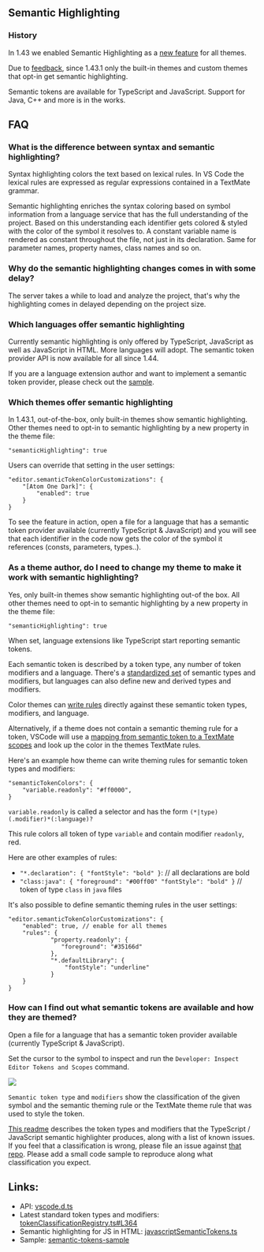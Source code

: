## Semantic Highlighting

### History

In 1.43 we enabled Semantic Highlighting as a [new feature](https://code.visualstudio.com/updates/v1_43#_typescript-semantic-highlighting) for all themes.

Due to [feedback](https://github.com/microsoft/vscode/issues/92308), since 1.43.1 only the built-in themes and custom themes that opt-in get semantic highlighting.

Semantic tokens are available for TypeScript and JavaScript. Support for Java, C++ and more is in the works.

## FAQ

### What is the difference between syntax and semantic highlighting?

Syntax highlighting colors the text based on lexical rules. In VS Code the lexical rules are expressed as regular expressions contained in a TextMate grammar. 

Semantic highlighting enriches the syntax coloring based on symbol information from a language service that has the full understanding of the project. Based on this understanding each identifier gets colored & styled with the color of the symbol it resolves to. A constant variable name is rendered as constant throughout the file, not just in its declaration. Same for parameter names, property names, class names and so on.


### Why do the semantic highlighting changes comes in with some delay?

The server takes a while to load and analyze the project, that's why the highlighting comes in delayed depending on the project size.

### Which languages offer semantic highlighting

Currently semantic highlighting is only offered by TypeScript, JavaScript as well as JavaScript in HTML.
More languages will adopt. The semantic token provider API is now available for all since 1.44.

If you are a language extension author and want to implement a semantic token provider, please check out the [sample](https://github.com/Microsoft/vscode-extension-samples/tree/master/semantic-tokens-sample).

### Which themes offer semantic highlighting

In 1.43.1, out-of-the-box, only built-in themes show semantic highlighting. Other themes need to opt-in to semantic highlighting by a new property in the theme file:

```
"semanticHighlighting": true
```

Users can override that setting in the user settings:
```
"editor.semanticTokenColorCustomizations": {
	"[Atom One Dark]": {
		"enabled": true
	}
}
```

To see the feature in action, open a file for a language that has a semantic token provider available (currently TypeScript & JavaScript) and you will see that each identifier in the code now gets the color of the symbol it references (consts, parameters, types..).


### As a theme author, do I need to change my theme to make it work with semantic highlighting?

Yes, only built-in themes show semantic highlighting out-of the box. All other themes need to opt-in to semantic highlighting by a new property in the theme file:

```
"semanticHighlighting": true
```

When set, language extensions like TypeScript start reporting semantic tokens. 

Each semantic token is described by a token type, any number of token modifiers and a language. There's a [standardized set](https://code.visualstudio.com/api/language-extensions/semantic-highlight-guide#semantic-token-classification) of semantic types and modifiers, but languages can also define new and derived types and modifiers.

Color themes can [write rules](https://code.visualstudio.com/api/language-extensions/semantic-highlight-guide#theming) directly against these semantic token types, modifiers, and language.

Alternatively, if a theme does not contain a semantic theming rule for a token, VSCode will use a [mapping from semantic token to a TextMate scopes](https://code.visualstudio.com/api/language-extensions/semantic-highlight-guide#semantic-token-scope-map) and look up the color in the themes TextMate rules. 

Here's an example how theme can write theming rules for semantic token types and modifiers:

```
"semanticTokenColors": {
    "variable.readonly": "#ff0000",
}
```

`variable.readonly` is called a selector and has the form `(*|type)(.modifier)*(:language)?`

This rule colors all token of type `variable` and contain modifier `readonly`, red. 

Here are other examples of rules:
- `"*.declaration": { "fontStyle": "bold" }`: // all declarations are bold
- `"class:java": { "foreground": "#00ff00" "fontStyle": "bold" }` // token of type `class` in `java` files

It's also possible to define semantic theming rules in the user settings:
```
"editor.semanticTokenColorCustomizations": {
	"enabled": true, // enable for all themes
	"rules": {
        	"property.readonly": {
         	   "foreground": "#35166d"
        	},
        	"*.defaultLibrary": {
        	    "fontStyle": "underline"
        	}
	}
}
```

### How can I find out what semantic tokens are available and how they are themed?

Open a file for a language that has a semantic token provider available (currently TypeScript & JavaScript).

Set the cursor to the symbol to inspect and run the `Developer: Inspect Editor Tokens and Scopes` command.

![](https://user-images.githubusercontent.com/57580/76448823-5f6bb480-63a1-11ea-862e-d59db8599a73.png)

`Semantic token type` and `modifiers` show the classification of the given symbol and the semantic theming rule or the TextMate theme rule that was used to style the token.

[This readme](https://github.com/aeschli/typescript-vscode-sh-plugin/blob/master/README.md) describes the token types and modifiers that the TypeScript / JavaScript semantic highlighter produces, along with a list of known issues. If you feel that a classification is wrong, please file an issue against [that repo](https://github.com/aeschli/typescript-vscode-sh-plugin). Please add a small code sample to reproduce along what classification you expect.

## Links:

- API: [vscode.d.ts](
https://github.com/microsoft/vscode/blob/d4ca08f0976af1d9fe675d631e9e3cad52f1d00a/src/vs/vscode.d.ts#L3292)
- Latest standard token types and modifiers:
[tokenClassificationRegistry.ts#L364](https://github.com/Microsoft/vscode/blob/master/src/vs/platform/theme/common/tokenClassificationRegistry.ts#L364)
- Semantic highlighting for JS in HTML:
[javascriptSemanticTokens.ts](https://github.com/microsoft/vscode/blob/master/extensions/html-language-features/server/src/modes/javascriptSemanticTokens.ts)
- Sample:
[semantic-tokens-sample](https://github.com/microsoft/vscode-extension-samples/blob/master/semantic-tokens-sample)

